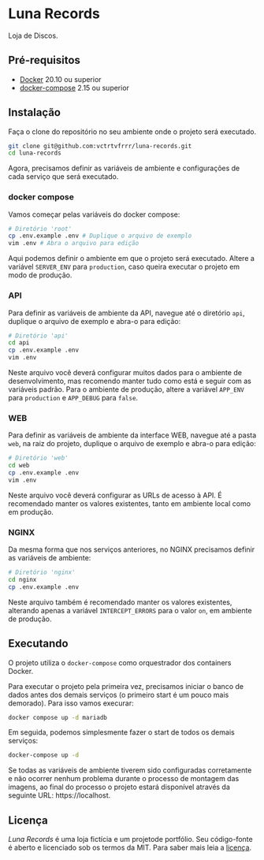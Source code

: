 # Luna Records

Loja de Discos.

## Pré-requisitos

- [Docker](https://docs.docker.com/engine/install/ubuntu/) 20.10 ou superior
- [docker-compose](https://docs.docker.com/compose/install/) 2.15 ou superior

## Instalação

Faça o clone do repositório no seu ambiente onde o projeto será executado.

```bash
git clone git@github.com:vctrtvfrrr/luna-records.git
cd luna-records
```

Agora, precisamos definir as variáveis de ambiente e configurações de cada serviço que será executado.

### docker compose

Vamos começar pelas variáveis do docker compose:

```bash
# Diretório 'root'
cp .env.example .env # Duplique o arquivo de exemplo
vim .env # Abra o arquivo para edição
```

Aqui podemos definir o ambiente em que o projeto será executado. Altere a variável `SERVER_ENV` para `production`, caso queira executar o projeto em modo de produção.

### API

Para definir as variáveis de ambiente da API, navegue até o diretório `api`, duplique o arquivo de exemplo e abra-o para edição:

```bash
# Diretório 'api'
cd api
cp .env.example .env
vim .env
```

Neste arquivo você deverá configurar muitos dados para o ambiente de desenvolvimento, mas recomendo manter tudo como está e seguir com as variáveis padrão.
Para o ambiente de produção, altere a variável `APP_ENV` para `production` e `APP_DEBUG` para `false`.

### WEB

Para definir as variáveis de ambiente da interface WEB, navegue até a pasta `web`, na raiz do projeto, duplique o arquivo de exemplo e abra-o para edição:

```bash
# Diretório 'web'
cd web
cp .env.example .env
vim .env
```

Neste arquivo você deverá configurar as URLs de acesso à API. É recomendado manter os valores existentes, tanto em ambiente local como em produção.

### NGINX

Da mesma forma que nos serviços anteriores, no NGINX precisamos definir as variáveis de ambiente:

```bash
# Diretório 'nginx'
cd nginx
cp .env.example .env
```

Neste arquivo também é recomendado manter os valores existentes, alterando apenas a variável `INTERCEPT_ERRORS` para o valor `on`, em ambiente de produção.

## Executando

O projeto utiliza o `docker-compose` como orquestrador dos containers Docker.

Para executar o projeto pela primeira vez, precisamos iniciar o banco de dados antes dos demais serviços (o primeiro start é um pouco mais demorado). Para isso vamos execurar:

```bash
docker compose up -d mariadb
```

Em seguida, podemos simplesmente fazer o start de todos os demais serviços:

```bash
docker-compose up -d
```

Se todas as variáveis de ambiente tiverem sido configuradas corretamente e não ocorrer nenhum problema durante o processo de montagem das imagens, ao final do processo o projeto estará disponível através da seguinte URL: https://localhost.

## Licença

_Luna Records_ é uma loja fictícia e um projetode portfólio. Seu código-fonte é aberto e licenciado sob os termos da MIT. Para saber mais leia a [licença](LICENSE).
